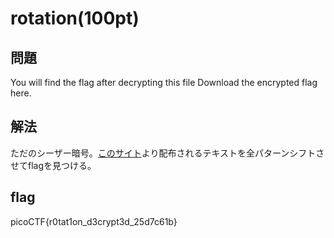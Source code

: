 # rotation(100pt)
## 問題
You will find the flag after decrypting this file
Download the encrypted flag here.
## 解法
ただのシーザー暗号。[このサイト](https://linesegment.web.fc2.com/application/cipher/Caesar.html)より配布されるテキストを全パターンシフトさせてflagを見つける。
## flag
picoCTF{r0tat1on_d3crypt3d_25d7c61b}